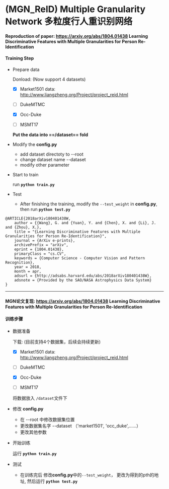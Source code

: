 # (MGN_ReID) Multiple Granularity Network 多粒度行人重识别网络


#### Reproduction of paper: https://arxiv.org/abs/1804.01438 Learning Discriminative Features with Multiple Granularities for Person Re-Identification

#### Training Step

- Prepare data

  Donload: (Now support 4 datasets)

  - [x] Market1501 data: http://www.liangzheng.org/Project/project_reid.html

  - [ ] DukeMTMC

  - [x] Occ-Duke

  - [ ] MSMT17

  **Put the data into ==/dataset== fold**

- Modify the **config.py** 

  - add dataset directoty to --root
  - change dataset name --dataset
  - modify other parameter

- Start to train

  run **`python train.py`**

  

- Test
  - After finishing the training, modify the `--test_weight`  in **config.py**, then run  **`python test.py`**

```
@ARTICLE{2018arXiv180401438W,
    author = {{Wang}, G. and {Yuan}, Y. and {Chen}, X. and {Li}, J. and {Zhou}, X.},
    title = "{Learning Discriminative Features with Multiple Granularities for Person Re-Identification}",
    journal = {ArXiv e-prints},
    archivePrefix = "arXiv",
    eprint = {1804.01438},
    primaryClass = "cs.CV",
    keywords = {Computer Science - Computer Vision and Pattern Recognition},
    year = 2018,
    month = apr,
    adsurl = {http://adsabs.harvard.edu/abs/2018arXiv180401438W},
    adsnote = {Provided by the SAO/NASA Astrophysics Data System}
}
```



-------------------------------------------------------------------------------------------------------------------------------------------

#### MGN论文复现: https://arxiv.org/abs/1804.01438 Learning Discriminative Features with Multiple Granularities for Person Re-Identification

#### 训练步骤

- 数据准备

  下载: (目前支持4个数据集，后续会持续更新)

  - [x] Market1501 data: http://www.liangzheng.org/Project/project_reid.html

  - [ ] DukeMTMC

  - [x] Occ-Duke

  - [ ] MSMT17

  将数据放入 `/dataset`文件下

- 修改 **config.py** 

  - 在 --root 中修改数据集位置
  - 更改数据集名字 --dataset （'market1501', 'occ_duke',......）
  - 更改其他参数

- 开始训练

  运行 **`python train.py`**

  

- 测试
  - 在训练完后 修改**config.py**中的`--test_weight`， 更改为得到的pth的地址, 然后运行  **`python test.py`**
